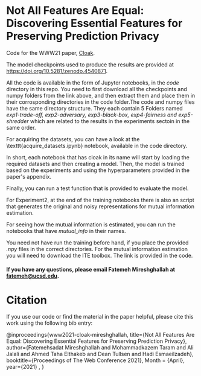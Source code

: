 # Not All Features Are Equal: Discovering Essential Features for Preserving Prediction Privacy
Code  for the WWW21 paper, [Cloak](https://arxiv.org/abs/2003.12154).


The model checkpoints used to produce the results are provided at https://doi.org/10.5281/zenodo.4540871. 

All the code is available in the form of Jupyter notebooks, in the *code* directory in this repo. You need to first download all the checkpoints and numpy folders from the link above, and then extract them and place them in their corrosponding directories in the code folder.The code and numpy files have the same directory structure. They each contain 5 Folders named *exp1-trade-off, exp2-adversary, exp3-black-box, exp4-fairness and exp5-shredder* which are related to the results in the experiments sectoin in the same order. 

For acquiring the datasets, you can have a look at the \texttt{acquire\_datasets.ipynb} notebook, available in the code directory.


In short, each notebook  that has cloak in its name will start by loading the required datasets and then creating a model. Then, the model is trained based on the experiments and using the hyperparameters provided in the paper's appendix.

Finally, you can run a test function that is provided to evaluate the model. 

For Experiment2, at the end of the training notebooks there is also an script that generates the original and noisy representations for mutual information estimation.

For seeing how the mutual information is estimated, you can run the notebooks that have *mutual_info* in their names.

You need not have run the training before hand, if you place the provided *.npy* files in the correct directories. For the mutual information estimation you will need to download the ITE toolbox. The link is provided in the code. 

#### If you have any questions, please email Fatemeh Mireshghallah at fatemeh@ucsd.edu.

# Citation

If you use our code or find the material in the paper helpful, please cite this work using the following bib entry:

@inproceedings{www2021-cloak-mireshghallah, 
title={Not All Features Are Equal: Discovering Essential Features for Preserving Prediction Privacy}, 
author={Fatemehsadat Mireshghallah and Mohammadkazem Taram and Ali Jalali and Ahmed Taha Elthakeb and Dean Tullsen and Hadi Esmaeilzadeh}, 
booktitle={Proceedings of The Web Conference 2021},
Month = {April},
year={2021}  , 
}
